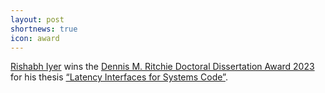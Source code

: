 ```yaml
---
layout: post
shortnews: true
icon: award
---
```

[Rishabh Iyer](https://people.epfl.ch/rishabh.iyer) wins the [Dennis M. Ritchie Doctoral Dissertation Award 2023](https://actu.epfl.ch/news/ic-s-rishabh-iyer-wins-the-dennis-m-ritchie-award-/) for his thesis [“Latency Interfaces for Systems Code”](https://dslab.epfl.ch/pubs/phd-iyer.pdf).
